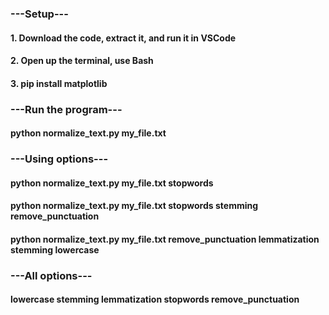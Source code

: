 ### ---Setup---
#### 1. Download the code, extract it, and run it in VSCode
#### 2. Open up the terminal, use Bash
#### 3. pip install matplotlib

### ---Run the program---
#### python normalize_text.py my_file.txt

### ---Using options---
#### python normalize_text.py my_file.txt stopwords
#### python normalize_text.py my_file.txt stopwords stemming remove_punctuation
#### python normalize_text.py my_file.txt remove_punctuation lemmatization stemming lowercase

### ---All options---
#### lowercase stemming lemmatization stopwords remove_punctuation
